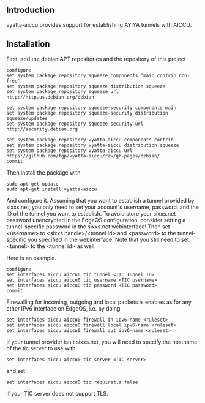 Introduction
------------

vyatta-aiccu provides support for establishing AYIYA tunnels with AICCU.

Installation
------------

First, add the debian APT repositories and the repository of this project

```
configure
set system package repository squeeze components 'main contrib non-free'
set system package repository squeeze distribution squeeze
set system package repository squeeze url http://http.us.debian.org/debian

set system package repository squeeze-security components main
set system package repository squeeze-security distribution squeeze/updates
set system package repository squeeze-security url http://security.debian.org

set system package repository vyatta-aiccu components contrib
set system package repository vyatta-aiccu distribution squeeze
set system package repository vyatta-aiccu url https://github.com/fgp/vyatta-aiccu/raw/gh-pages/debian/
commit
```

Then install the package with
```
sudo apt-get update
sudo apt-get install vyatta-aiccu
```

And configure it. Assuming that you want to establish a tunnel provided by sixxs.net, you only need to set your account's username, password, and the ID of the tunnel you want to establish. To avoid store your sixxs.net password unencrypted in the EdgeOS configuration, consider setting a tunnel-specific password in the sixxs.net webinterface! Then set &lt;username&gt; to &lt;sixxs handle&gt;/&lt;tunnel id&gt; and &lt;password&gt; to the tunnel-specific you specified in the webinterface. Note that you still need to set &lt;tunnel> to the &lt;tunnel id&gt; as well.
    
Here is an example.
```
configure
set interfaces aiccu aiccu0 tic tunnel <TIC Tunnel ID>
set interfaces aiccu aiccu0 tic username <TIC username>
set interfaces aiccu aiccu0 tic password <TIC password>
commit
```

Firewalling for incoming, outgoing and local packets is enables as for any other IPv6 interface on EdgeOS, i.e. by doing
```
set interfaces aiccu aiccu0 firewall in ipv6-name <ruleset>
set interfaces aiccu aiccu0 firewall local ipv6-name <ruleset>
set interfaces aiccu aiccu0 firewall out ipv6-name <ruleset>
```

If your tunnel provider isn't sixxs.net, you will need to specify the hostname of the tic server to use with
```
set interfaces aiccu aiccu0 tic server <TIC server>
```
and set
```
set interfaces aiccu aiccu0 tic requiretls false
```
if your TIC server does not support TLS.
